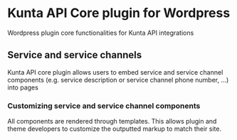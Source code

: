 # Kunta API Core plugin for Wordpress 

Wordpress plugin core functionalities for Kunta API integrations

## Service and service channels

Kunta API core plugin allows users to embed service and service channel components (e.g. service description or service channel phone number, ...) into 
pages

### Customizing service and service channel components

All components are rendered through templates. This allows plugin and theme developers to customize the outputted markup to match their site.





